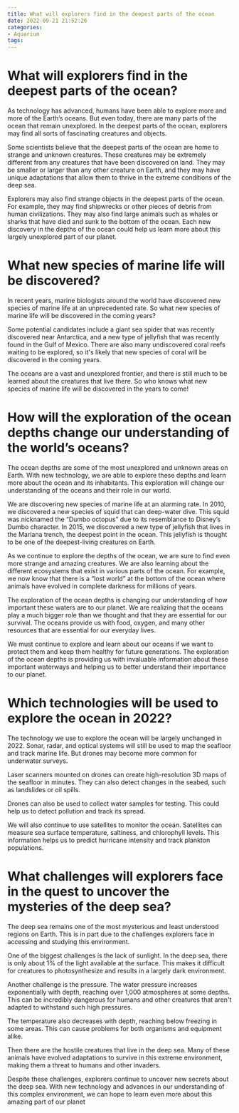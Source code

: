 ```yaml
---
title: What will explorers find in the deepest parts of the ocean
date: 2022-09-21 21:52:26
categories:
- Aquarium
tags:
---
```



#  What will explorers find in the deepest parts of the ocean?

As technology has advanced, humans have been able to explore more and more of the Earth’s oceans. But even today, there are many parts of the ocean that remain unexplored. In the deepest parts of the ocean, explorers may find all sorts of fascinating creatures and objects.

Some scientists believe that the deepest parts of the ocean are home to strange and unknown creatures. These creatures may be extremely different from any creatures that have been discovered on land. They may be smaller or larger than any other creature on Earth, and they may have unique adaptations that allow them to thrive in the extreme conditions of the deep sea.

Explorers may also find strange objects in the deepest parts of the ocean. For example, they may find shipwrecks or other pieces of debris from human civilizations. They may also find large animals such as whales or sharks that have died and sunk to the bottom of the ocean. Each new discovery in the depths of the ocean could help us learn more about this largely unexplored part of our planet.

#  What new species of marine life will be discovered?

In recent years, marine biologists around the world have discovered new species of marine life at an unprecedented rate. So what new species of marine life will be discovered in the coming years?

Some potential candidates include a giant sea spider that was recently discovered near Antarctica, and a new type of jellyfish that was recently found in the Gulf of Mexico. There are also many undiscovered coral reefs waiting to be explored, so it's likely that new species of coral will be discovered in the coming years.

The oceans are a vast and unexplored frontier, and there is still much to be learned about the creatures that live there. So who knows what new species of marine life will be discovered in the years to come!

#  How will the exploration of the ocean depths change our understanding of the world’s oceans?

The ocean depths are some of the most unexplored and unknown areas on Earth. With new technology, we are able to explore these depths and learn more about the ocean and its inhabitants. This exploration will change our understanding of the oceans and their role in our world.

We are discovering new species of marine life at an alarming rate. In 2010, we discovered a new species of squid that can deep-water dive. This squid was nicknamed the “Dumbo octopus” due to its resemblance to Disney’s Dumbo character. In 2015, we discovered a new type of jellyfish that lives in the Mariana trench, the deepest point in the ocean. This jellyfish is thought to be one of the deepest-living creatures on Earth.

As we continue to explore the depths of the ocean, we are sure to find even more strange and amazing creatures. We are also learning about the different ecosystems that exist in various parts of the ocean. For example, we now know that there is a “lost world” at the bottom of the ocean where animals have evolved in complete darkness for millions of years.

The exploration of the ocean depths is changing our understanding of how important these waters are to our planet. We are realizing that the oceans play a much bigger role than we thought and that they are essential for our survival. The oceans provide us with food, oxygen, and many other resources that are essential for our everyday lives.

We must continue to explore and learn about our oceans if we want to protect them and keep them healthy for future generations. The exploration of the ocean depths is providing us with invaluable information about these important waterways and helping us to better understand their importance to our planet.

#  Which technologies will be used to explore the ocean in 2022?

The technology we use to explore the ocean will be largely unchanged in 2022. Sonar, radar, and optical systems will still be used to map the seafloor and track marine life. But drones may become more common for underwater surveys.

Laser scanners mounted on drones can create high-resolution 3D maps of the seafloor in minutes. They can also detect changes in the seabed, such as landslides or oil spills.

Drones can also be used to collect water samples for testing. This could help us to detect pollution and track its spread.

We will also continue to use satellites to monitor the ocean. Satellites can measure sea surface temperature, saltiness, and chlorophyll levels. This information helps us to predict hurricane intensity and track plankton populations.

#  What challenges will explorers face in the quest to uncover the mysteries of the deep sea?

The deep sea remains one of the most mysterious and least understood regions on Earth. This is in part due to the challenges explorers face in accessing and studying this environment.

One of the biggest challenges is the lack of sunlight. In the deep sea, there is only about 1% of the light available at the surface. This makes it difficult for creatures to photosynthesize and results in a largely dark environment.

Another challenge is the pressure. The water pressure increases exponentially with depth, reaching over 1,000 atmospheres at some depths. This can be incredibly dangerous for humans and other creatures that aren't adapted to withstand such high pressures.

The temperature also decreases with depth, reaching below freezing in some areas. This can cause problems for both organisms and equipment alike.

Then there are the hostile creatures that live in the deep sea. Many of these animals have evolved adaptations to survive in this extreme environment, making them a threat to humans and other invaders.

Despite these challenges, explorers continue to uncover new secrets about the deep sea. With new technology and advances in our understanding of this complex environment, we can hope to learn even more about this amazing part of our planet